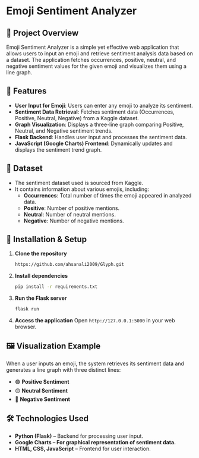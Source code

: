 # Emoji Sentiment Analyzer

## 📌 Project Overview

Emoji Sentiment Analyzer is a simple yet effective web application that allows users to input an emoji and retrieve sentiment analysis data based on a dataset. The application fetches occurrences, positive, neutral, and negative sentiment values for the given emoji and visualizes them using a line graph.

## 🚀 Features

- **User Input for Emoji**: Users can enter any emoji to analyze its sentiment.
- **Sentiment Data Retrieval**: Fetches sentiment data (Occurrences, Positive, Neutral, Negative) from a Kaggle dataset.
- **Graph Visualization**: Displays a three-line graph comparing Positive, Neutral, and Negative sentiment trends.
- **Flask Backend**: Handles user input and processes the sentiment data.
- **JavaScript (Google Charts) Frontend**: Dynamically updates and displays the sentiment trend graph.

## 📂 Dataset

- The sentiment dataset used is sourced from Kaggle.
- It contains information about various emojis, including:
  - **Occurrences**: Total number of times the emoji appeared in analyzed data.
  - **Positive**: Number of positive mentions.
  - **Neutral**: Number of neutral mentions.
  - **Negative**: Number of negative mentions.

## 🔧 Installation & Setup

1. **Clone the repository**

   ```bash
   https://github.com/ahsanali2009/Glyph.git
   ```

2. **Install dependencies**

   ```bash
   pip install -r requirements.txt
   ```

3. **Run the Flask server**

   ```bash
   flask run
   ```

4. **Access the application**
   Open `http://127.0.0.1:5000` in your web browser.

## 🖼️ Visualization Example

When a user inputs an emoji, the system retrieves its sentiment data and generates a line graph with three distinct lines:

- 🟢 **Positive Sentiment**
- 🟡 **Neutral Sentiment**
- 🔴 **Negative Sentiment**

## 🛠️ Technologies Used

- **Python (Flask)** – Backend for processing user input.
- **Google Charts – For graphical representation of sentiment data.**
- **HTML, CSS, JavaScript** – Frontend for user interaction.
